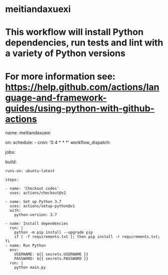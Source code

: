 # meitiandaxuexi
# This workflow will install Python dependencies, run tests and lint with a variety of Python versions
# For more information see: https://help.github.com/actions/language-and-framework-guides/using-python-with-github-actions

name: meitiandaxuexi

on: 
  schedule:
    - cron: '0 4 * * *'
  workflow_dispatch:
    
jobs:

  build:

    runs-on: ubuntu-latest

    steps:
  
    - name: 'Checkout codes'
      uses: actions/checkout@v2

    - name: Set up Python 3.7
      uses: actions/setup-python@v1
      with:
        python-version: 3.7
        
    - name: Install dependencies
      run: |
        python -m pip install --upgrade pip
        if [ -f requirements.txt ]; then pip install -r requirements.txt; fi
    - name: Run Python
      env:
        USERNAME: ${{ secrets.USERNAME }}
        PASSWORD: ${{ secrets.PASSWORD }}
      run: |
        python main.py
